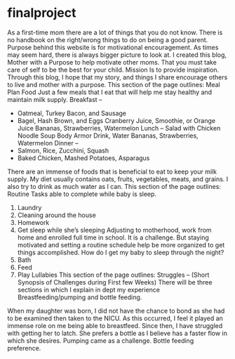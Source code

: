 # finalproject
As a first-time mom there are a lot of things that you do not know. There is no handbook on the right/wrong things to do on being a good parent. 
Purpose behind this website is for motivational encouragement. As times may seem hard, there is always bigger picture to look at. I created this blog, 
Mother with a Purpose to help motivate other moms. That you must take care of self to be the best for your child.
Mission
Is to provide inspiration. Through this blog, I hope that my story, and things I share encourage others to live and mother with a purpose. 
This section of the page outlines:
Meal Plan
Food
Just a few meals that I eat that will help me stay healthy and maintain
milk supply.
Breakfast – 
-	Oatmeal, Turkey Bacon, and Sausage
-	Bagel, Hash Brown, and Eggs
Cranberry Juice, Smoothie, or Orange Juice
Bananas, Strawberries, Watermelon
Lunch – 
Salad with Chicken Noodle Soup
Body Armor Drink, Water
Bananas, Strawberries, Watermelon
Dinner –
-	Salmon, Rice, Zucchini, Squash
-	Baked Chicken, Mashed Potatoes, Asparagus 

There are an immense of foods that is beneficial to eat to keep your milk supply. My diet usually contains oats, fruits, vegetables, meats, and grains. 
I also try to drink as much water as I can. 
This section of the page outlines:
Routine
Tasks able to complete while baby is sleep.
1.	Laundry
2.	Cleaning around the house
3.	Homework
4.	Get sleep while she’s sleeping
Adjusting to motherhood, work from home and enrolled full time in school.
It is a challenge. But staying motivated and setting a routine schedule help be more organized to get things accomplished.
How do I get my baby to sleep through the night?
1.	Bath
2.	Feed
3.	Play Lullabies
This section of the page outlines:
Struggles – (Short Synopsis of Challenges during First few Weeks) 
There will be three sections in which I explain in dept my experience
Breastfeeding/pumping and bottle feeding.

When my daughter was born, I did not have the chance to bond as she had to be examined then taken to the NICU. As this occurred, 
I feel it played an immense role on me being able to breastfeed. 
Since then, I have struggled with getting her to latch. She prefers a bottle as I believe has a faster flow in which she desires. 
Pumping came as a challenge. 
Bottle feeding preference. 



